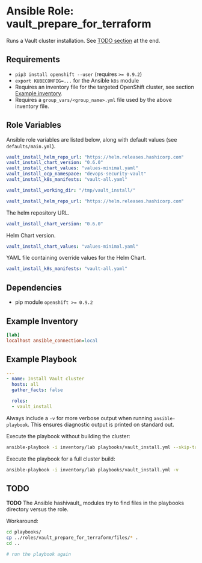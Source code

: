 # Ansible Role: vault_prepare_for_terraform

Runs a Vault cluster installation.
See [TODO section](#todo) at the end.

## Requirements

- `pip3 install openshift --user` (requires `>= 0.9.2`)
- `export KUBECONFIG=...` for the Ansible `k8s` module
- Requires an inventory file for the targeted OpenShift cluster, see section [Example inventory](#example-inventory). 
- Requires a `group_vars/<group_name>.yml` file used by the above inventory file.

## Role Variables

Ansible role variables are listed below, along with default values (see `defaults/main.yml`).

```yaml
vault_install_helm_repo_url: "https://helm.releases.hashicorp.com"
vault_install_chart_version: "0.6.0"
vault_install_chart_values: "values-minimal.yaml"
vault_install_ocp_namespace: "devops-security-vault"
vault_install_k8s_manifests: "vault-all.yaml"

vault_install_working_dir: "/tmp/vault_install/"
```

```yaml
vault_install_helm_repo_url: "https://helm.releases.hashicorp.com"
```

The helm repository URL.

```yaml
vault_install_chart_version: "0.6.0"
```

Helm Chart version.

```yaml
vault_install_chart_values: "values-minimal.yaml"
```

YAML file containing override values for the Helm Chart.

```yaml
vault_install_k8s_manifests: "vault-all.yaml"
```

## Dependencies

- pip module `openshift >= 0.9.2`

## Example Inventory

```ini
[lab]
localhost ansible_connection=local
```

## Example Playbook

```yaml
---
- name: Install Vault cluster
  hosts: all
  gather_facts: false

  roles:
  - vault_install
```

Always include a `-v` for more verbose output when running `ansible-playbook`. This ensures diagnostic
output is printed on standard out.

Execute the playbook without building the cluster:

```bash
ansible-playbook -i inventory/lab playbooks/vault_install.yml --skip-tags -v
```

Execute the playbook for a full cluster build:

```bash
ansible-playbook -i inventory/lab playbooks/vault_install.yml -v
```

## TODO

**TODO** The Ansible hashivault_ modules try to find files in the playbooks directory versus the role.

Workaround:

```bash
cd playbooks/
cp ../roles/vault_prepare_for_terraform/files/* .
cd ..

# run the playbook again
```

